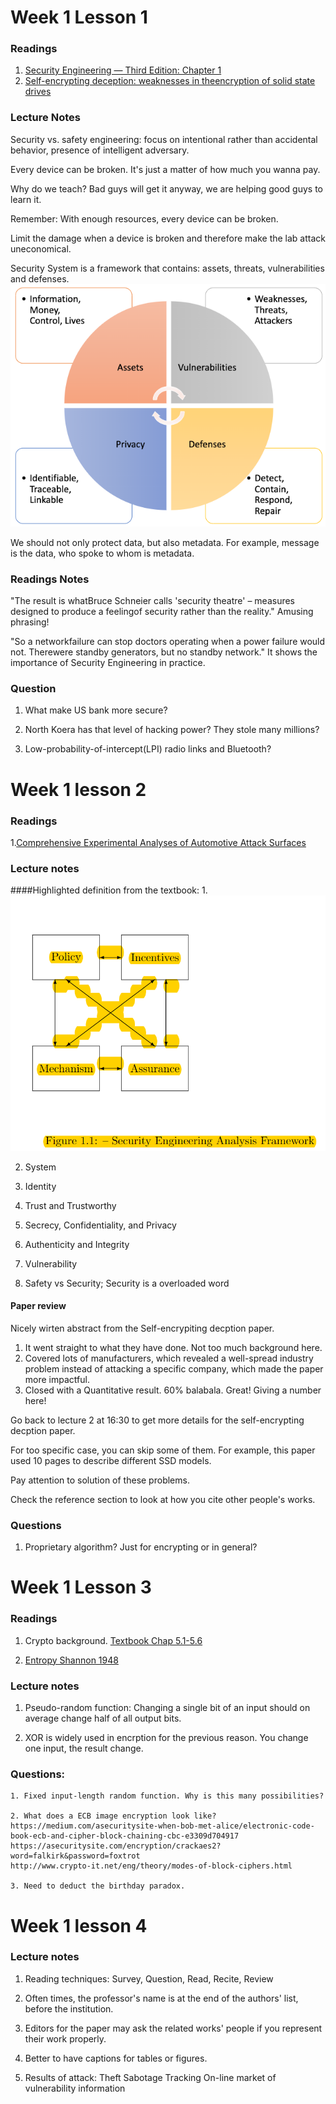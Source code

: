 # Week 1 Lesson 1


### Readings
1. [Security Engineering — Third Edition: Chapter 1](https://www.cl.cam.ac.uk/~rja14/Papers/SEv3-ch1-dec18.pdf)
2. [Self-encrypting deception: weaknesses in theencryption of solid state drives](Readings/week1_1.pdf)

### Lecture Notes
Security vs. safety engineering: focus on intentional rather than accidental behavior, presence of intelligent adversary.

Every device can be broken. It's just a matter of how much you wanna pay.

Why do we teach? Bad guys will get it anyway, we are helping good guys to learn it.

Remember: With enough resources, every device can be broken.

Limit the damage when a device is broken and therefore make the lab attack uneconomical.

Security System is a framework that contains: assets, threats, vulnerabilities and defenses.
![framework](images/sys_framework.png)

We should not only protect data, but also metadata. For example, message is the data, who spoke to whom is metadata.

### Readings Notes

"The result is whatBruce Schneier calls 'security theatre' – measures designed to produce a feelingof security rather than the reality."
Amusing phrasing!

"So a networkfailure can stop doctors operating when a power failure would not. Therewere standby generators, but no standby network."
It shows the importance of Security Engineering in practice.


### Question
1. What make US bank more secure?

2. North Koera has that level of hacking power? They stole many millions?

3. Low-probability-of-intercept(LPI) radio links and Bluetooth?

# Week 1 lesson 2

### Readings
1.[Comprehensive Experimental Analyses of Automotive Attack Surfaces](Readings/week1_2.pdf)

### Lecture notes

####Highlighted definition from the textbook:
1.![policy, incentives, assurance, mechanism](images/analysis_framework.png)

2. System

3. Identity

4. Trust and Trustworthy

5. Secrecy, Confidentiality, and Privacy

6. Authenticity and Integrity

7. Vulnerability

8. Safety vs Security; Security is a overloaded word

#### Paper review
Nicely wirten abstract from the Self-encrypiting decption paper.
1. It went straight to what they have done. Not too much background here.
2. Covered lots of manufacturers, which revealed a well-spread industry problem instead of attacking a specific company, which made the paper more impactful.
3. Closed with a Quantitative result. 60% balabala. Great! Giving a number here!

Go back to lecture 2 at 16:30 to get more details for the self-encrypting decption paper.

For too specific case, you can skip some of them. For example, this paper used 10 pages to describe different SSD models.

Pay attention to solution of these problems.

Check the reference section to look at how you cite other people's works.

### Questions
1. Proprietary algorithm? Just for encrypting or in general?

# Week 1 Lesson 3

### Readings
1. Crypto background. [Textbook Chap 5.1-5.6](Readings/week1_3.pdf)

2. [Entropy Shannon 1948](http://people.math.harvard.edu/~ctm/home/text/others/shannon/entropy/entropy.pdf)

### Lecture notes
1. Pseudo-random function: Changing a single bit of an input should on average change half of all output bits.

2. XOR is widely used in encrption for the previous reason. You change one input, the result change.


### Questions:
	1. Fixed input-length random function. Why is this many possibilities?

	2. What does a ECB image encryption look like?
	https://medium.com/asecuritysite-when-bob-met-alice/electronic-code-book-ecb-and-cipher-block-chaining-cbc-e3309d704917
	https://asecuritysite.com/encryption/crackaes2?word=falkirk&password=foxtrot
	http://www.crypto-it.net/eng/theory/modes-of-block-ciphers.html
	
	3. Need to deduct the birthday paradox.

# Week 1 lesson 4

### Lecture notes
1. Reading techniques:
	Survey, Question, Read, Recite, Review

2. Often times, the professor's name is at the end of the authors' list, before the institution.

3. Editors for the paper may ask the related works' people if you represent their work properly.

4. Better to have captions for tables or figures.

5. Results of attack:
	Theft
	Sabotage
	Tracking
	On-line market of vulnerability information

